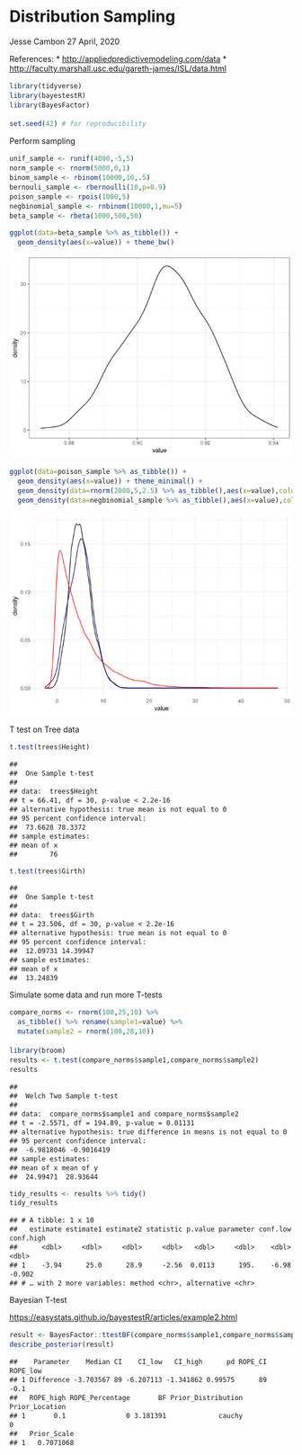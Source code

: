 Distribution Sampling
================
Jesse Cambon
27 April, 2020

References: \* <http://appliedpredictivemodeling.com/data> \*
<http://faculty.marshall.usc.edu/gareth-james/ISL/data.html>

``` r
library(tidyverse)
library(bayestestR)
library(BayesFactor)

set.seed(42) # for reproducibility
```

Perform sampling

``` r
unif_sample <- runif(4000,-5,5)
norm_sample <- rnorm(5000,0,1)
binom_sample <- rbinom(10000,10,.5)
bernouli_sample <- rbernoulli(10,p=0.9)
poison_sample <- rpois(1000,5)
negbinomial_sample <- rnbinom(10000,1,mu=5)
beta_sample <- rbeta(1000,500,50)
```

``` r
ggplot(data=beta_sample %>% as_tibble()) + 
  geom_density(aes(x=value)) + theme_bw()
```

![](../rmd_images/Distribution_Sampling/unnamed-chunk-3-1.png)<!-- -->

``` r
ggplot(data=poison_sample %>% as_tibble()) + 
  geom_density(aes(x=value)) + theme_minimal() +
  geom_density(data=rnorm(2000,5,2.5) %>% as_tibble(),aes(x=value),color='navy') +
  geom_density(data=negbinomial_sample %>% as_tibble(),aes(x=value),color='red')
```

![](../rmd_images/Distribution_Sampling/unnamed-chunk-4-1.png)<!-- -->

T test on Tree data

``` r
t.test(trees$Height)
```

    ## 
    ##  One Sample t-test
    ## 
    ## data:  trees$Height
    ## t = 66.41, df = 30, p-value < 2.2e-16
    ## alternative hypothesis: true mean is not equal to 0
    ## 95 percent confidence interval:
    ##  73.6628 78.3372
    ## sample estimates:
    ## mean of x 
    ##        76

``` r
t.test(trees$Girth)
```

    ## 
    ##  One Sample t-test
    ## 
    ## data:  trees$Girth
    ## t = 23.506, df = 30, p-value < 2.2e-16
    ## alternative hypothesis: true mean is not equal to 0
    ## 95 percent confidence interval:
    ##  12.09731 14.39947
    ## sample estimates:
    ## mean of x 
    ##  13.24839

Simulate some data and run more T-tests

``` r
compare_norms <- rnorm(100,25,10) %>%
  as_tibble() %>% rename(sample1=value) %>%
  mutate(sample2 = rnorm(100,28,10))

library(broom)
results <- t.test(compare_norms$sample1,compare_norms$sample2)
results
```

    ## 
    ##  Welch Two Sample t-test
    ## 
    ## data:  compare_norms$sample1 and compare_norms$sample2
    ## t = -2.5571, df = 194.89, p-value = 0.01131
    ## alternative hypothesis: true difference in means is not equal to 0
    ## 95 percent confidence interval:
    ##  -6.9818046 -0.9016419
    ## sample estimates:
    ## mean of x mean of y 
    ##  24.99471  28.93644

``` r
tidy_results <- results %>% tidy()
tidy_results
```

    ## # A tibble: 1 x 10
    ##   estimate estimate1 estimate2 statistic p.value parameter conf.low conf.high
    ##      <dbl>     <dbl>     <dbl>     <dbl>   <dbl>     <dbl>    <dbl>     <dbl>
    ## 1    -3.94      25.0      28.9     -2.56  0.0113      195.    -6.98    -0.902
    ## # … with 2 more variables: method <chr>, alternative <chr>

Bayesian T-test

<https://easystats.github.io/bayestestR/articles/example2.html>

``` r
result <- BayesFactor::ttestBF(compare_norms$sample1,compare_norms$sample2)
describe_posterior(result)
```

    ##    Parameter    Median CI    CI_low   CI_high      pd ROPE_CI ROPE_low
    ## 1 Difference -3.703567 89 -6.207113 -1.341862 0.99575      89     -0.1
    ##   ROPE_high ROPE_Percentage       BF Prior_Distribution Prior_Location
    ## 1       0.1               0 3.181391             cauchy              0
    ##   Prior_Scale
    ## 1   0.7071068
